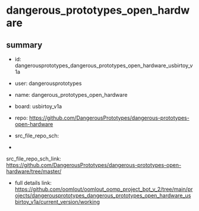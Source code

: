 # dangerous_prototypes_open_hardware
 
## summary 
* id: dangerousprototypes_dangerous_prototypes_open_hardware_usbirtoy_v1a
* user: dangerousprototypes
* name: dangerous_prototypes_open_hardware
* board: usbirtoy_v1a
* repo: https://github.com/DangerousPrototypes/dangerous-prototypes-open-hardware



* src_file_repo_sch: 
*
 src_file_repo_sch_link: https://github.com/DangerousPrototypes/dangerous-prototypes-open-hardware/tree/master/
* full details link: https://github.com/oomlout/oomlout_oomp_project_bot_v_2/tree/main/projects/dangerousprototypes_dangerous_prototypes_open_hardware_usbirtoy_v1a/current_version/working  






